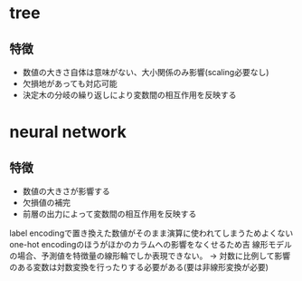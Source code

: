 <!-- FileName: readme
 Author: 8ucchiman
 CreatedDate: 2023-02-19 20:09:31 +0900
 LastModified: 2023-02-19 21:12:38 +0900
 Reference: 著書 kaggleで勝つデータ分析の技術
-->


# tree
## 特徴
 - 数値の大きさ自体は意味がない、大小関係のみ影響(scaling必要なし)
 - 欠損地があっても対応可能
 - 決定木の分岐の繰り返しにより変数間の相互作用を反映する

# neural network
## 特徴
 - 数値の大きさが影響する
 - 欠損値の補完
 - 前層の出力によって変数間の相互作用を反映する

label encodingで置き換えた数値がそのまま演算に使われてしまうためよくない
one-hot encodingのほうがほかのカラムへの影響をなくせるため吉
線形モデルの場合、予測値を特徴量の線形輪でしか表現できない。
-> 対数に比例して影響のある変数は対数変換を行ったりする必要がある(要は非線形変換が必要)

